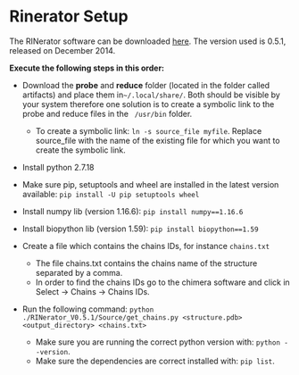 # Rinerator Setup

The RINerator software can be downloaded [here](https://rinalyzer.de/rinerator.php). The version used is 0.5.1, released on December 2014.

**Execute the following steps in this order:**

- Download the **probe** and **reduce** folder (located in the folder called artifacts) and place them in```~/.local/share/```. Both should be visible by your system therefore one solution is to create a symbolic link to the probe and reduce files in the ``` /usr/bin``` folder.
    - To create a symbolic link: ```ln -s source_file myfile```. Replace source_file with the name of the existing file for which you want to create the symbolic link.

- Install python 2.7.18

- Make sure pip, setuptools and wheel are installed in the latest version available: ```pip install -U pip setuptools wheel```

- Install numpy lib (version 1.16.6): ```pip install numpy==1.16.6```

- Install biopython lib (version 1.59): ```pip install biopython==1.59```

- Create a file which contains the chains IDs, for instance ```chains.txt``` 

    - The file chains.txt contains the chains name of the structure separated by a comma.
    - In order to find the chains IDs go to the chimera software and click in Select $\rightarrow$ Chains $\rightarrow$ Chains IDs.
    
    
- Run the following command: ```python ./RINerator_V0.5.1/Source/get_chains.py <structure.pdb> <output_directory> <chains.txt>```
    - Make sure you are running the correct python version with: ```python --version```.
    - Make sure the dependencies are correct installed with: ```pip list```.
